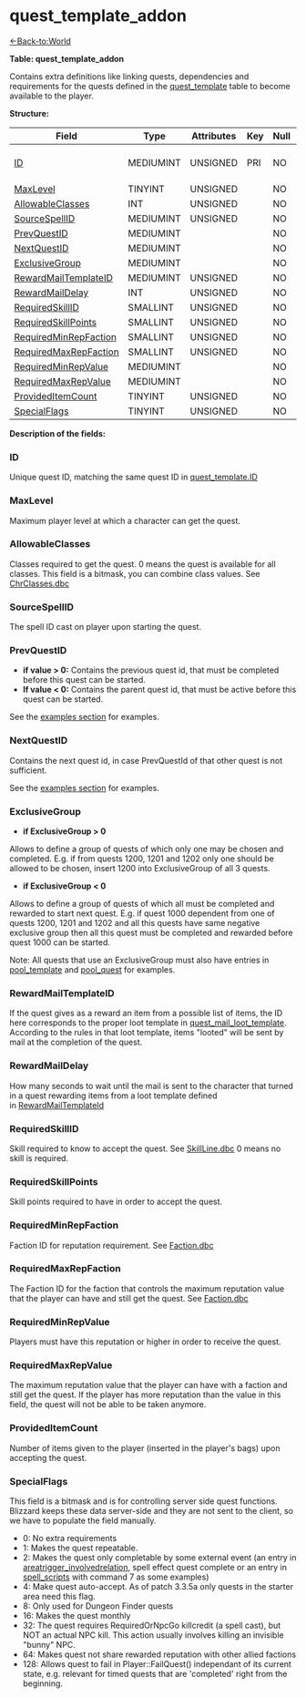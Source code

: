 # quest\_template\_addon

[<-Back-to:World](database-world.md)

**Table: quest\_template\_addon**

Contains extra definitions like linking quests, dependencies and requirements for the quests defined in the [quest\_template](quest_template) table to become available to the player.

**Structure:**

| Field                       | Type         | Attributes | Key | Null | Default | Extra | Comment                               |
|-----------------------------|--------------|------------|-----|------|---------|-------|---------------------------------------|
| [ID][1]                     | MEDIUMINT | UNSIGNED   | PRI | NO   |         |       | Unique ID linked to quest_template.ID |
| [MaxLevel][2]               | TINYINT   | UNSIGNED   |     | NO   |         |       |                                       |
| [AllowableClasses][3]       | INT      | UNSIGNED   |     | NO   |         |       |                                       |
| [SourceSpellID][4]          | MEDIUMINT | UNSIGNED   |     | NO   |         |       |                                       |
| [PrevQuestID][5]            | MEDIUMINT |            |     | NO   |         |       |                                       |
| [NextQuestID][6]            | MEDIUMINT |            |     | NO   |         |       |                                       |
| [ExclusiveGroup][7]         | MEDIUMINT |            |     | NO   |         |       |                                       |
| [RewardMailTemplateID][8]   | MEDIUMINT | UNSIGNED   |     | NO   |         |       |                                       |
| [RewardMailDelay][9]        | INT      | UNSIGNED   |     | NO   |         |       |                                       |
| [RequiredSkillID][10]       | SMALLINT  | UNSIGNED   |     | NO   |         |       |                                       |
| [RequiredSkillPoints][11]   | SMALLINT  | UNSIGNED   |     | NO   |         |       |                                       |
| [RequiredMinRepFaction][12] | SMALLINT  | UNSIGNED   |     | NO   |         |       |                                       |
| [RequiredMaxRepFaction][13] | SMALLINT  | UNSIGNED   |     | NO   |         |       |                                       |
| [RequiredMinRepValue][14]   | MEDIUMINT |            |     | NO   |         |       |                                       |
| [RequiredMaxRepValue][15]   | MEDIUMINT |            |     | NO   |         |       |                                       |
| [ProvidedItemCount][16]     | TINYINT   | UNSIGNED   |     | NO   |         |       |                                       |
| [SpecialFlags][17]          | TINYINT   | UNSIGNED   |     | NO   |         |       |                                       |

[1]: #id
[2]: #maxlevel
[3]: #allowableclasses
[4]: #sourcespellid
[5]: #prevquestid
[6]: #nextquestid
[7]: #exclusivegroup
[8]: #rewardmailtemplateid
[9]: #rewardmaildelay
[10]: #requiredskillid
[11]: #requiredskillpoints
[12]: #requiredminrepfaction
[13]: #requiredmaxrepfaction
[14]: #requiredminrepvalue
[15]: #requiredmaxrepvalue
[16]: #provideditemcount
[17]: #specialflags

**Description of the fields:**

### **ID**

Unique quest ID, matching the same quest ID in [quest\_template.ID](quest_template#id)

### **MaxLevel**

Maximum player level at which a character can get the quest.

### **AllowableClasses**

Classes required to get the quest. 0 means the quest is available for all classes.
This field is a bitmask, you can combine class values. See [ChrClasses.dbc](chrclasses)

### **SourceSpellID**

The spell ID cast on player upon starting the quest.

### **PrevQuestID**

- **if value > 0:** Contains the previous quest id, that must be completed before this quest can be started.
- **If value < 0:** Contains the parent quest id, that must be active before this quest can be started.

See the [examples section](quest_template#examples-dealing-with-quests) for examples.

### **NextQuestID**

Contains the next quest id, in case PrevQuestId of that other quest is not sufficient.

See the [examples section](quest_template#examples-dealing-with-quests) for examples.

### **ExclusiveGroup**

- **if ExclusiveGroup > 0**

Allows to define a group of quests of which only one may be chosen and completed. E.g. if from quests 1200, 1201 and 1202 only one should be allowed to be chosen, insert 1200 into ExclusiveGroup of all 3 quests.

- **if ExclusiveGroup < 0**

Allows to define a group of quests of which all must be completed and rewarded to start next quest. E.g. if quest 1000 dependent from one of quests 1200, 1201 and 1202 and all this quests have same negative exclusive group then all this quest must be completed and rewarded before quest 1000 can be started.

Note: All quests that use an ExclusiveGroup must also have entries in [pool\_template](pool_template) and [pool\_quest](quest_template#examples-dealing-with-quests) for examples.

### **RewardMailTemplateID**

If the quest gives as a reward an item from a possible list of items, the ID here corresponds to the proper loot template in [quest\_mail\_loot\_template](loot_template). According to the rules in that loot template, items "looted" will be sent by mail at the completion of the quest.

### **RewardMailDelay**

How many seconds to wait until the mail is sent to the character that turned in a quest rewarding items from a loot template defined in [RewardMailTemplateId](quest_template#rewardmailtemplateid)

### **RequiredSkillID**

Skill required to know to accept the quest. See [SkillLine.dbc](SkillLine)
0 means no skill is required.

### **RequiredSkillPoints**

Skill points required to have in order to accept the quest.

### **RequiredMinRepFaction**

Faction ID for reputation requirement. See [Faction.dbc](Faction)

### **RequiredMaxRepFaction**

The Faction ID for the faction that controls the maximum reputation value that the player can have and still get the quest. See [Faction.dbc](Faction)

### **RequiredMinRepValue**

Players must have this reputation or higher in order to receive the quest.

### **RequiredMaxRepValue**

The maximum reputation value that the player can have with a faction and still get the quest. If the player has more reputation than the value in this field, the quest will not be able to be taken anymore.

### **ProvidedItemCount**

Number of items given to the player (inserted in the player's bags) upon accepting the quest.

### **SpecialFlags**

This field is a bitmask and is for controlling server side quest functions. Blizzard keeps these data server-side and they are not sent to the client, so we have to populate the field manually.

- 0: No extra requirements
- 1: Makes the quest repeatable.
- 2: Makes the quest only completable by some external event (an entry in [areatrigger\_involvedrelation](areatrigger_involvedrelation), spell effect quest complete or an entry in [spell\_scripts](scripts) with command 7 as some examples)
- 4: Make quest auto-accept. As of patch 3.3.5a only quests in the starter area need this flag.
- 8: Only used for Dungeon Finder quests
- 16: Makes the quest monthly
- 32: The quest requires RequiredOrNpcGo killcredit (a spell cast), but NOT an actual NPC kill. This action usually involves killing an invisible "bunny" NPC.
- 64: Makes quest not share rewarded reputation with other allied factions
- 128: Allows quest to fail in Player::FailQuest() independant of its current state, e.g. relevant for timed quests that are 'completed' right from the beginning.

